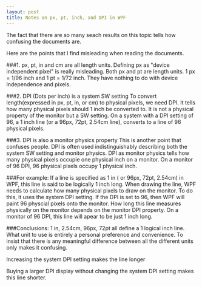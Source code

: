 ```yaml
---
layout: post
title: Notes on px, pt, inch, and DPI in WPF
---
```


The fact that there are so many seach results on this topic tells how confusing the documents are. 

Here are the points that I find misleading when reading the documents.

###1. px, pt, in and cm are all length units.
Defining px as "device independent pixel" is really misleading. Both px and pt are length units. 1 px = 1/96 inch and 1 pt = 1/72 inch. They have nothing to do with device Independence and pixels. 

###2. DPI (Dots per inch) is a system SW setting
To convert length(expressed in px, pt, in, or cm) to physical pixels, we need DPI. It tells how many physical pixels should 1 inch be converted to. It is not a physical property of the monitor but a SW setting. On a system with a DPI setting of 96, a 1 inch line (or a 96px, 72pt, 2.54cm line), converts to a line of 96 physical pixels.

###3. DPI is also a monitor physics property
This is another point that confuses people. DPI is often used indistinguishably describing both the system SW setting and monitor physics. 
DPI as monitor physics tells how many physical pixels occupie one physical inch on a monitor. On a monitor of 96 DPI, 96 physical pixels occupy 1 physical inch.

###For example:
If a line is specified as 1 in ( or 96px, 72pt, 2.54cm) in WPF, this line is said to be logically 1 inch long. When drawing the line, WPF needs to calculate how many physical pixels to draw on the monitor. To do this, it uses the system DPI setting. If the DPI is set to 96, then WPF will paint 96 physcial pixels onto the monitor. How long this line measures physically on the monitor depends on the monitor DPI property. On a monitor of 96 DPI, this line will apear to be just 1 inch long.

###Conclusions:
1 in, 2.54cm, 96px, 72pt all define a 1 logical inch line. What unit to use is entirely a personal preference and convenience. To insist that there is any meaningful difference between all the different units only makes it confusing.

Increasing the system DPI setting makes the line longer

Buying a larger DPI display without changing the system DPI setting makes this line shorter.
